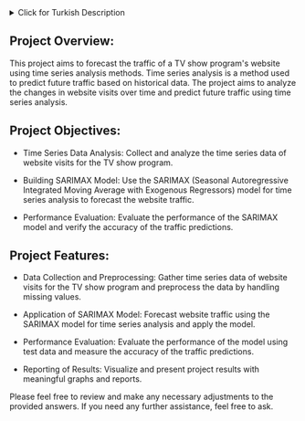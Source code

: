 <details>
    <summary>
        Click for Turkish Description
    </summary>
    
## Project Overview:

Bu proje, bir TV show programının web sitesinin trafiğini zaman serisi analizi yöntemleriyle tahmin etmeyi amaçlamaktadır. Zaman serisi analizi, geçmiş verilere dayanarak gelecekteki trafiği tahmin etmek için kullanılan bir yöntemdir. Proje, programın web sitesine yapılan ziyaretlerin zaman içindeki değişimini analiz ederek, gelecekteki trafiği öngörmeyi hedeflemektedir.

## Project Objectives:

- Zaman Serisi Veri Analizi: Programın web sitesine yapılan ziyaretlerin zaman serisi verilerini toplamak ve analiz etmek.

- SARIMAX Modeli Oluşturma: Zaman serisi analizi için SARIMAX (Seasonal Autoregressive Integrated Moving Average with Exogenous Regressors) modelini kullanarak trafiği tahmin etmek.

- Performans Değerlendirmesi: Oluşturulan SARIMAX modelinin performansını değerlendirmek ve tahminlerin doğruluğunu kontrol etmek.

## Project Features:

- Veri Toplama ve Önişleme: Programın web sitesine yapılan ziyaretlerin zaman serisi verilerini toplamak ve eksik verileri ele alarak veriyi hazırlamak.

- SARIMAX Modeli Uygulaması: Zaman serisi analizi için SARIMAX modelini kullanarak trafiği tahmin etmek ve modeli uygulamak.

- Performans Değerlendirmesi: Oluşturulan modelin performansını test verileri üzerinde değerlendirmek ve tahminlerin doğruluğunu ölçmek.

- Sonuçların Raporlanması: Proje sonuçlarını anlamlı grafikler ve raporlarla görselleştirmek ve sunmak.

</details>

## Project Overview:

This project aims to forecast the traffic of a TV show program's website using time series analysis methods. Time series analysis is a method used to predict future traffic based on historical data. The project aims to analyze the changes in website visits over time and predict future traffic using time series analysis.

## Project Objectives:

- Time Series Data Analysis: Collect and analyze the time series data of website visits for the TV show program.

- Building SARIMAX Model: Use the SARIMAX (Seasonal Autoregressive Integrated Moving Average with Exogenous Regressors) model for time series analysis to forecast the website traffic.

- Performance Evaluation: Evaluate the performance of the SARIMAX model and verify the accuracy of the traffic predictions.

## Project Features:

- Data Collection and Preprocessing: Gather time series data of website visits for the TV show program and preprocess the data by handling missing values.

- Application of SARIMAX Model: Forecast website traffic using the SARIMAX model for time series analysis and apply the model.

- Performance Evaluation: Evaluate the performance of the model using test data and measure the accuracy of the traffic predictions.

- Reporting of Results: Visualize and present project results with meaningful graphs and reports.

Please feel free to review and make any necessary adjustments to the provided answers. If you need any further assistance, feel free to ask.
